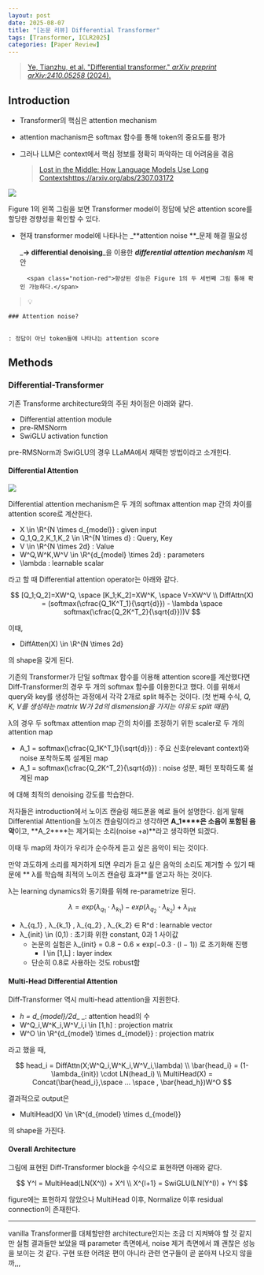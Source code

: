 ```yaml
---
layout: post
date: 2025-08-07
title: "[논문 리뷰] Differential Transformer"
tags: [Transformer, ICLR2025]
categories: [Paper Review]
---
```


> [Ye, Tianzhu, et al. "Differential transformer." ](https://arxiv.org/abs/2410.05258)[_arXiv preprint arXiv:2410.05258_](https://arxiv.org/abs/2410.05258)[ (2024).](https://arxiv.org/abs/2410.05258)



## Introduction

- Transformer의 핵심은 attention mechanism
- attention machanism은 softmax 함수를 통해 token의 중요도를 평가
- 그러나 LLM은 context에서 핵심 정보를 정확히 파악하는 데 어려움을 겪음

	> [Lost in the Middle: How Language Models Use Long Contextshttps://arxiv.org/abs/2307.03172](https://arxiv.org/abs/2307.03172)


![](https://prod-files-secure.s3.us-west-2.amazonaws.com/542b861c-36a8-4051-84e5-8804b6728dba/9083ea56-691a-4752-ae26-47f403431ac8/image.png?X-Amz-Algorithm=AWS4-HMAC-SHA256&X-Amz-Content-Sha256=UNSIGNED-PAYLOAD&X-Amz-Credential=ASIAZI2LB4667VQ73GFH%2F20250908%2Fus-west-2%2Fs3%2Faws4_request&X-Amz-Date=20250908T121634Z&X-Amz-Expires=3600&X-Amz-Security-Token=IQoJb3JpZ2luX2VjEFQaCXVzLXdlc3QtMiJIMEYCIQCySWajaO4WheeGl1iJfSnwfwOMpijyhlrKHV0CXbFwKQIhAPt2QRucMEEkt9WnuNJeltqS3QetqauYbW410WH198eFKogECL3%2F%2F%2F%2F%2F%2F%2F%2F%2F%2FwEQABoMNjM3NDIzMTgzODA1Igy5Q3l1cjQTxCJubSMq3AN%2FaOgl0xxhp2xyL%2FuzeM03itvjpu5jg3rLM6foh1901LaXyy4CXdHC0a9MbbAjOEeXD1tAf5bxmtA1MJfjjOsMum4T%2Ffgh7aBJrckUmSMsTnm631335YnGfuoCwzrt4NNCKZpFH6IErlPNHV0D5IW1Zb1F5D%2FCPKjT9wNSWgDEZ8C2eq06rLeyPyeEOqrGeGopWnHE5i6wQEplwtoTwbulmrXS0kgNNf69R7ezSWVRp629PQVwBMQ8U6aUdwaF8W%2BCPE4hvfCfbPxNjzO%2B7JHmiYgGIannKe3ktNRyTUUiH%2FMc1HFOBm26q4tS5uFRSFYqtv75OM5u%2BiP5WYezsesuHWt5uwLVEpfHSuvmX4f1pBPc7bI18rObpz05ICV%2F4y39je%2FUaxBAmuq5Bz3hDFcZovxqnsgUGvGJHNvAHs4PPeGEYJ2wR1OUtHBGdaVo%2BB39mgqtuvcC8bpWJC5cRmxct51pZeQ9xc7ZNUmn9XAosUswNuios2Zmr%2Fjmb0wqkqNyQOS5Jl5Xjcjqfwmf7E56e4XK%2BPuSfNSI91oHbwL5F4A2K%2FjZHUjkdG%2BF3jQ3tLj4xQ97HtK4pj9WZ5ehKLrH%2F3DoAq5dFdW1hMdwIn0nnifwuzzeAeYtAFAWKjC3gvvFBjqkATRNTzqRmA5v48EbOLQCnWeSu04HdIcpEDBTAShWoOPLdnK8tk1F6cVRxe7EA8c%2BRiS1BtSDmoVlBoryoDS8VoV8faYgNUXqFv7ivxqUrxw6zEvD%2Fngm%2FxI%2Bis5VEQnEasEs%2FYIKICG2pYvby1iCob0o9nEqtKu%2FOTDGk9m5UCv5HVOo%2BLOlMbUG66o39u8ds2vJbbjVKVqtQNC4gepAweNB2zqv&X-Amz-Signature=f0dd6c94be8603769964eafd71546a4bb50e37b5106305b8e8e21c5766d685c8&X-Amz-SignedHeaders=host&x-amz-checksum-mode=ENABLED&x-id=GetObject)


Figure 1의 왼쪽 그림을 보면 Transformer model이 정답에 낮은 attention score를 할당한 경향성을 확인할 수 있다.

- 현재 transformer model에 나타나는 _**attention noise **_문제 해결 필요성

	_**→ differential denoising**_을 이용한 _**differential attention mechanism**_ 제안


		<span class="notion-red">향상된 성능은 Figure 1의 두 세번째 그림 통해 확인 가능하다.</span>


> 💡 


	### Attention noise?


	: 정답이 아닌 token들에 나타나는 attention score



## Methods



### Differential-Transformer


기존 Transforme architecture와의 주된 차이점은 아래와 같다.

- Differential attention module
- pre-RMSNorm
- SwiGLU activation function

pre-RMSNorm과 SwiGLU의 경우 LLaMA에서 채택한 방법이라고 소개한다.



#### Differential Attention


![](https://prod-files-secure.s3.us-west-2.amazonaws.com/542b861c-36a8-4051-84e5-8804b6728dba/116d70b2-1963-4810-9167-f4c7d8a06e8f/image.png?X-Amz-Algorithm=AWS4-HMAC-SHA256&X-Amz-Content-Sha256=UNSIGNED-PAYLOAD&X-Amz-Credential=ASIAZI2LB4667VQ73GFH%2F20250908%2Fus-west-2%2Fs3%2Faws4_request&X-Amz-Date=20250908T121635Z&X-Amz-Expires=3600&X-Amz-Security-Token=IQoJb3JpZ2luX2VjEFQaCXVzLXdlc3QtMiJIMEYCIQCySWajaO4WheeGl1iJfSnwfwOMpijyhlrKHV0CXbFwKQIhAPt2QRucMEEkt9WnuNJeltqS3QetqauYbW410WH198eFKogECL3%2F%2F%2F%2F%2F%2F%2F%2F%2F%2FwEQABoMNjM3NDIzMTgzODA1Igy5Q3l1cjQTxCJubSMq3AN%2FaOgl0xxhp2xyL%2FuzeM03itvjpu5jg3rLM6foh1901LaXyy4CXdHC0a9MbbAjOEeXD1tAf5bxmtA1MJfjjOsMum4T%2Ffgh7aBJrckUmSMsTnm631335YnGfuoCwzrt4NNCKZpFH6IErlPNHV0D5IW1Zb1F5D%2FCPKjT9wNSWgDEZ8C2eq06rLeyPyeEOqrGeGopWnHE5i6wQEplwtoTwbulmrXS0kgNNf69R7ezSWVRp629PQVwBMQ8U6aUdwaF8W%2BCPE4hvfCfbPxNjzO%2B7JHmiYgGIannKe3ktNRyTUUiH%2FMc1HFOBm26q4tS5uFRSFYqtv75OM5u%2BiP5WYezsesuHWt5uwLVEpfHSuvmX4f1pBPc7bI18rObpz05ICV%2F4y39je%2FUaxBAmuq5Bz3hDFcZovxqnsgUGvGJHNvAHs4PPeGEYJ2wR1OUtHBGdaVo%2BB39mgqtuvcC8bpWJC5cRmxct51pZeQ9xc7ZNUmn9XAosUswNuios2Zmr%2Fjmb0wqkqNyQOS5Jl5Xjcjqfwmf7E56e4XK%2BPuSfNSI91oHbwL5F4A2K%2FjZHUjkdG%2BF3jQ3tLj4xQ97HtK4pj9WZ5ehKLrH%2F3DoAq5dFdW1hMdwIn0nnifwuzzeAeYtAFAWKjC3gvvFBjqkATRNTzqRmA5v48EbOLQCnWeSu04HdIcpEDBTAShWoOPLdnK8tk1F6cVRxe7EA8c%2BRiS1BtSDmoVlBoryoDS8VoV8faYgNUXqFv7ivxqUrxw6zEvD%2Fngm%2FxI%2Bis5VEQnEasEs%2FYIKICG2pYvby1iCob0o9nEqtKu%2FOTDGk9m5UCv5HVOo%2BLOlMbUG66o39u8ds2vJbbjVKVqtQNC4gepAweNB2zqv&X-Amz-Signature=65b112e81424206e4efff36759efc4ea34a210026bafd1962ba154a68517b564&X-Amz-SignedHeaders=host&x-amz-checksum-mode=ENABLED&x-id=GetObject)


Differential attention mechanism은 두 개의 softmax attention map 간의 차이를 attention score로 계산한다.

- X \in \R^{N \times d\_{model}} : given input
- Q\_1,Q\_2,K\_1,K\_2 \in \R^{N \times d} : Query, Key
- V \in \R^{N \times 2d} : Value
- W^Q,W^K,W^V \in \R^{d\_{model} \times 2d} : parameters
- \lambda : learnable scalar

라고 할 때 Differential attention operator는 아래와 같다.


$$
[Q_1;Q_2]=XW^Q, \space [K_1;K_2]=XW^K, \space V=XW^V \\
DiffAttn(X) = (softmax(\cfrac{Q_1K^T_1}{\sqrt{d}}) - \lambda \space softmax(\cfrac{Q_2K^T_2}{\sqrt{d}}))V
$$


이때,

- DiffAtten(X) \in \R^{N \times 2d}

의 shape을 갖게 된다.


기존의 Transformer가 단일 softmax 함수를 이용해 attention score를 계산했다면 Diff-Transformer의 경우 두 개의 softmax 함수를 이용한다고 했다. 이를 위해서 query와 key를 생성하는 과정에서 각각 2개로 split 해주는 것이다. <span class="notion-red">(첫 번째 수식, </span><span class="notion-red">_Q, K, V를 생성하는 matrix W가 2d의 dismension을 가지는 이유도 split 때문_</span><span class="notion-red">)</span>


 λ의 경우 두 softmax attention map 간의 차이를 조정하기 위한 scaler로 두 개의 attention map

- A\_1 = softmax(\cfrac{Q\_1K^T\_1}{\sqrt{d}}) : 주요 신호(relevant context)와 noise 포착하도록 설계된 map
- A\_1 = softmax(\cfrac{Q\_2K^T\_2}{\sqrt{d}}) : noise 성분, 패턴 포착하도록 설계된 map 

에 대해 최적의 denoising 강도를 학습한다.


저자들은 introduction에서 노이즈 캔슬링 헤드폰을 예로 들어 설명한다. 쉽게 말해 Differential Attention을 노이즈 캔슬링이라고 생각하면 **A\_1****은 소음이 포함된 음악**이고, **A\_2****는 제거되는 소리(noise +a)**라고 생각하면 되겠다. 


이때 두 map의 차이가 우리가 순수하게 듣고 싶은 음악이 되는 것이다. 


만약 과도하게 소리를 제거하게 되면 우리가 듣고 싶은 음악의 소리도 제거할 수 있기 때문에 ** λ를 학습해 최적의 노이즈 캔슬링 효과**를 얻고자 하는 것이다.


λ는 learning dynamics와 동기화를 위해 re-parametrize 된다.


$$
\lambda = exp(\lambda_{q_1} \cdot \lambda_{k_1}) - exp(\lambda_{q_2} \cdot \lambda_{k_2}) + \lambda_{init}
$$

- λ\_{q\_1} , λ\_{k\_1} , λ\_{q\_2} , λ\_{k\_2} ∈ R^d : learnable vector
- λ\_{init} \in (0,1) : 초기화 위한 constant, 0과 1 사이값
	- 논문의 실험은 λ\_{init} = 0.8 − 0.6 × exp(−0.3 · (l − 1)) 로 초기화해 진행
		- l \in [1,L] : layer index
	- 단순히 0.8로 사용하는 것도 robust함


#### **Multi-Head Differential Attention**


Diff-Transformer 역시 multi-head attention을 지원한다.

- _h = d\_{model}/2d__ _: attention head의 수
- W^Q\_i,W^K\_i,W^V\_i,i \in [1,h] : projection matrix
- W^O \in \R^{d\_{model} \times d\_{model}} : projection matrix

라고 했을 때,


$$
head_i = DiffAttn(X;W^Q_i,W^K_i,W^V_i,\lambda) \\
\bar{head_i} = (1-\lambda_{init}) \cdot LN(head_i) \\
MultiHead(X) = Concat(\bar{head_i},\space ... \space , \bar{head_h})W^O
$$


결과적으로 output은

- MultiHead(X) \in \R^{d\_{model} \times d\_{model}}

의 shape을 가진다.



#### Overall Architecture


그림에 표현된 Diff-Transformer block을 수식으로 표현하면 아래와 같다.


$$
Y^l = MultiHead(LN(X^l)) + X^l \\
X^{l+1} = SwiGLU(LN(Y^l)) + Y^l
$$


figure에는 표현하지 않았으나 MultiHead 이후, Normalize 이후 residual connection이 존재한다.


---


vanilla Transformer를 대체할만한 architecture인지는 조금 더 지켜봐야 할 것 같지만 실험 결과들만 보았을 때 parameter 측면에서, noise 제거 측면에서 꽤 괜찮은 성능을 보이는 것 같다. 구현 또한 어려운 편이 아니라 관련 연구들이 곧 쏟아져 나오지 않을까,,,

